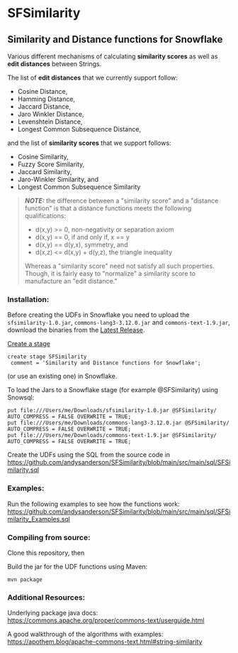 # SFSimilarity

## Similarity and Distance functions for Snowflake
Various different mechanisms of calculating **similarity scores** as well as **edit distances** between Strings. 

The list of **edit distances** that we currently support follow:
- Cosine Distance,
- Hamming Distance,
- Jaccard Distance,
- Jaro Winkler Distance,
- Levenshtein Distance,
- Longest Common Subsequence Distance,

and the list of **similarity scores** that we support follows:
- Cosine Similarity,
- Fuzzy Score Similarity,
- Jaccard Similarity,
- Jaro-Winkler Similarity, and
- Longest Common Subsequence Similarity


> **_NOTE:_** the difference between a "similarity score" and a "distance function" is that a distance functions meets the following qualifications:
> 
> - d(x,y) >= 0, non-negativity or separation axiom 
> - d(x,y) == 0, if and only if, x == y 
> - d(x,y) == d(y,x), symmetry, and 
> - d(x,z) <= d(x,y) + d(y,z), the triangle inequality 
> 
> Whereas a "similarity score" need not satisfy all such properties. Though, it is fairly easy to "normalize" a similarity score to manufacture an "edit distance."  


### Installation: 

Before creating the UDFs in Snowflake you need to upload the `sfsimilarity-1.0.jar`, `commons-lang3-3.12.0.jar` and `commons-text-1.9.jar`, download the binaries from the [Latest Release](https://github.com/andysanderson/SFSimilarity/releases/latest).

[Create a stage](https://docs.snowflake.com/en/sql-reference/sql/create-stage.html) 
```
create stage SFSimilarity 
 comment = 'Similarity and Distance functions for Snowflake';
```
 (or use an existing one) in Snowflake.

To load the Jars to a Snowflake stage (for example @SFSimilarity) using Snowsql:
```
put file:///Users/me/Downloads/sfsimilarity-1.0.jar @SFSimilarity/ AUTO_COMPRESS = FALSE OVERWRITE = TRUE;
put file:///Users/me/Downloads/commons-lang3-3.12.0.jar @SFSimilarity/ AUTO_COMPRESS = FALSE OVERWRITE = TRUE;
put file:///Users/me/Downloads/commons-text-1.9.jar @SFSimilarity/ AUTO_COMPRESS = FALSE OVERWRITE = TRUE;
````

Create the UDFs using the SQL from the source code in https://github.com/andysanderson/SFSimilarity/blob/main/src/main/sql/SFSimilarity.sql

### Examples:

Run the following examples to see how the functions work:
https://github.com/andysanderson/SFSimilarity/blob/main/src/main/sql/SFSimilarity_Examples.sql


### Compiling from source: 
Clone this repository, then

Build the jar for the UDF functions using Maven:
```
mvn package
```

### Additional Resources:

Underlying package java docs:
https://commons.apache.org/proper/commons-text/userguide.html

A good walkthrough of the algorithms with examples:
https://apothem.blog/apache-commons-text.html#string-similarity
